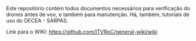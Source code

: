 Este repositório contém todos documentos necessários para verificação do drones antes de voo, e também para manutenção. Há, também, tutoriais de uso do DECEA - SARPAS.


Link para o WIKI: https://github.com/ITVRoC/general-wiki/wiki
